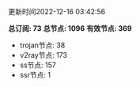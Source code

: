 更新时间2022-12-16 03:42:56

**总订阅: 73**
**总节点: 1096**
**有效节点: 369**
- trojan节点: 38
- v2ray节点: 173
- ss节点: 157
- ssr节点: 1
